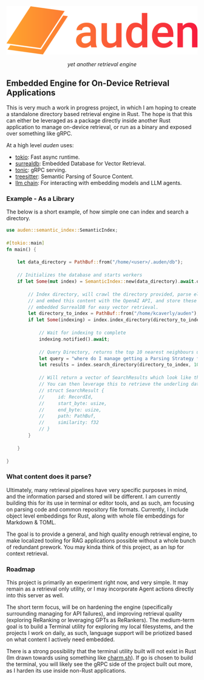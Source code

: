 <br>
<br>
<p align="center">
  <img src="logo.png" width="600"/>
</p>

<p align="center"><i>yet another retrieval engine</i></p>

## Embedded Engine for On-Device Retrieval Applications

This is very much a work in progress project, in which I am hoping to create a standalone directory based retrieval engine in Rust. The hope is that this can either be leveraged as a package directly inside another Rust application to manage on-device retrieval, or run as a binary and exposed over something like gRPC.

At a high level *auden* uses:
- [tokio](https://tokio.rs): Fast async runtime.
- [surrealdb](https://surrealdb.com): Embedded Database for Vector Retrieval.
- [tonic](https://github.com/hyperium/tonic): gRPC serving.
- [treesitter](https://tree-sitter.github.io/tree-sitter/): Semantic Parsing of Source Content.
- [llm chain](https://github.com/sobelio/llm-chain): For interacting with embedding models and LLM agents.

### Example - As a Library

The below is a short example, of how simple one can index and search a directory. 

```rust
use auden::semantic_index::SemanticIndex;

#[tokio::main]
fn main() {

    let data_directory = PathBuf::from("/home/<user>/.auden/db");

    // Initializes the database and starts workers
    if let Some(mut index) = SemanticIndex::new(data_directory).await.ok() {

        // Index directory, will crawl the directory provided, parse eligible content,
        // and embed this content with the OpenAI API, and store these results in an
        // embedded SurrealDB for easy vector retrieval.
        let directory_to_index = PathBuf::from("/home/kcaverly/auden");
        if let Some(indexing) = index.index_directory(directory_to_index.clone()).await.ok() {

            // Wait for indexing to complete
            indexing.notified().await;

            // Query Directory, returns the top 10 nearest neighbours using cosine
            let query = "where do I manage getting a Parsing Strategy for an extension?";
            let results = index.search_directory(directory_to_index, 10, query)).await.unwrap();

            // Will return a vector of SearchResults which look like the following
            // You can then leverage this to retrieve the underling data as you wish
            // struct SearchResult {
            //     id: RecordId, 
            //     start_byte: usize,
            //     end_byte: usize,
            //     path: PathBuf,
            //     similarity: f32
            // }
        }

    }

}

```

### What content does it parse?

Ultimately, many retrieval pipelines have very specific purposes in mind, and the information parsed and stored will be different.
I am currently building this for its use in terminal or editor tools, and as such, am focusing on parsing code and common repository file formats.
Currently, I include object level embeddings for Rust, along with whole file embeddings for Markdown & TOML.

The goal is to provide a general, and high quality enough retrieval engine, to make localized tooling for RAG applications possible without a whole bunch of redundant prework.
You may kinda think of this project, as an lsp for context retrieval.

### Roadmap

This project is primarily an experiment right now, and very simple. It may remain as a retrieval only utility, or I may incorporate Agent actions directly into this server as well. 

The short term focus, will be on hardening the engine (specifically surrounding managing for API failures), and improving retrieval quality (exploring ReRanking or leveraging GPTs as ReRankers). The medium-term goal is to build a Terminal utility for exploring my local filesystems, and the projects I work on daily, as such, language support will be priotized based on what content I actively need embedded.

There is a strong possibility that the terminal utility built will not exist in Rust (Im drawn towards using something like [charm.sh](https://charm.sh/)). If go is chosen to build the terminal, you will likely see the gRPC side of the project built out more, as I harden its use inside non-Rust applications.
